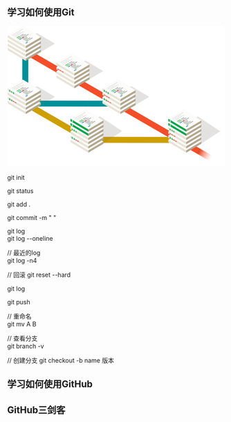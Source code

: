 ## 学习如何使用Git
![](./pic/branching-illustration@2x.png)



git init



git status

git add . 

git commit -m " "


git log   
git log --oneline

// 最近的log  
git log -n4 


// 回滚
git reset --hard  

git log

git push


// 重命名  
git mv A B

// 查看分支  
git branch -v

// 创建分支
git checkout -b name 版本


## 学习如何使用GitHub


## GitHub三剑客